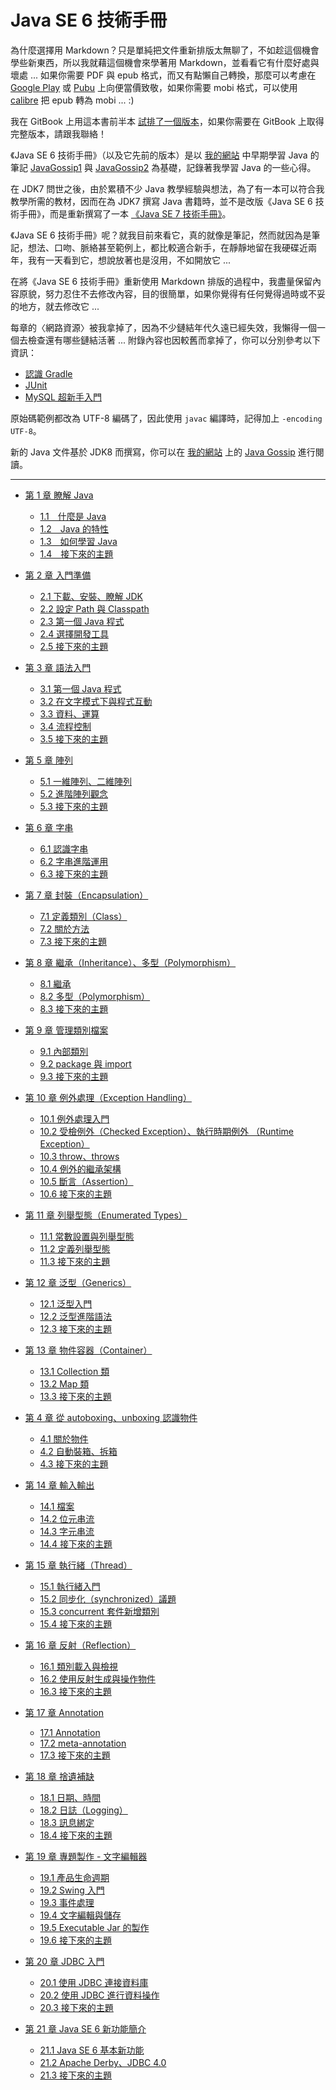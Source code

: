 Java SE 6 技術手冊
==================

為什麼選擇用 Markdown？只是單純把文件重新排版太無聊了，不如趁這個機會學些新東西，所以我就藉這個機會來學著用 Markdown，並看看它有什麼好處與壞處 ... 如果你需要 PDF 與 epub 格式，而又有點懶自己轉換，那麼可以考慮在 [Google Play](https://play.google.com/store/books/details?id=IYqPAgAAQBAJ) 或 [Pubu](http://www.pubu.com.tw/ebook/Java-SE-6-%E6%8A%80%E8%A1%93%E6%89%8B%E5%86%8A-28587)  上向便當價致敬，如果你需要 mobi 格式，可以使用 [calibre](http://calibre-ebook.com/)  把 epub 轉為 mobi ... :)

我在 GitBook 上用這本書前半本 [試排了一個版本](http://caterpillar.gitbooks.io/javase6tutorial/)，如果你需要在 GitBook 上取得完整版本，請跟我聯絡！

《Java SE 6 技術手冊》（以及它先前的版本）是以 [我的網站](https://openhome.cc) 中早期學習 Java 的筆記 [JavaGossip1](https://openhome.cc/Gossip/JavaGossip-V1/) 與 [JavaGossip2](https://openhome.cc/Gossip/JavaGossip-V2/) 為基礎，記錄著我學習 Java 的一些心得。

在 JDK7 問世之後，由於累積不少 Java 教學經驗與想法，為了有一本可以符合我教學所需的教材，因而在為 JDK7 撰寫 Java 書籍時，並不是改版《Java SE 6 技術手冊》，而是重新撰寫了一本 [《Java SE 7 技術手冊》](http://books.gotop.com.tw/bookdetails.aspx?bn=ACL034000)。

《Java SE 6 技術手冊》呢？就我目前來看它，真的就像是筆記，然而就因為是筆記，想法、口吻、脈絡甚至範例上，都比較適合新手，在靜靜地留在我硬碟近兩年，我有一天看到它，想說放著也是沒用，不如開放它 ... 

在將《Java SE 6 技術手冊》重新使用 Markdown 排版的過程中，我盡量保留內容原貌，努力忍住不去修改內容，目的很簡單，如果你覺得有任何覺得過時或不妥的地方，就去修改它 ...

每章的〈網路資源〉被我拿掉了，因為不少鏈結年代久遠已經失效，我懶得一個一個去檢查還有哪些鏈結活著 ... 附錄內容也因較舊而拿掉了，你可以分別參考以下資訊：

- [認識 Gradle](http://www.codedata.com.tw/java/understanding-gradle-1-ant/)
- [JUnit](https://openhome.cc/Gossip/JUnit/)
- [MySQL 超新手入門](http://www.codedata.com.tw/database/mysql-tutorial-getting-started/)

原始碼範例都改為 UTF-8 編碼了，因此使用 `javac` 編譯時，記得加上 `-encoding UTF-8`。

新的 Java 文件基於 JDK8 而撰寫，你可以在 [我的網站](https://openhome.cc) 上的 [Java Gossip](https://openhome.cc/Gossip/Java/) 進行閱讀。

----------

- [第 1 章 瞭解 Java](docs/CH01.md#%E7%AC%AC-1-%E7%AB%A0-%E7%9E%AD%E8%A7%A3-java)
  - [1.1　什麼是 Java](docs/CH01.md#11%E4%BB%80%E9%BA%BC%E6%98%AF-java)
  - [1.2　Java 的特性](docs/CH01.md#12java-%E7%9A%84%E7%89%B9%E6%80%A7)
  - [1.3　如何學習 Java](docs/CH01.md#13%E5%A6%82%E4%BD%95%E5%AD%B8%E7%BF%92-java)
  - [1.4　接下來的主題](docs/CH01.md#14%E6%8E%A5%E4%B8%8B%E4%BE%86%E7%9A%84%E4%B8%BB%E9%A1%8C)

- [第 2 章 入門準備](docs/CH02.md#%E7%AC%AC-2-%E7%AB%A0-%E5%85%A5%E9%96%80%E6%BA%96%E5%82%99)
  - [2.1 下載、安裝、瞭解 JDK](docs/CH02.md#21-%E4%B8%8B%E8%BC%89%E5%AE%89%E8%A3%9D%E7%9E%AD%E8%A7%A3-jdk)
  - [2.2 設定 Path 與 Classpath](docs/CH02.md#22-%E8%A8%AD%E5%AE%9A-path-%E8%88%87-classpath)
  - [2.3 第一個 Java 程式](docs/CH02.md#23-%E7%AC%AC%E4%B8%80%E5%80%8B-java-%E7%A8%8B%E5%BC%8F)
  - [2.4 選擇開發工具](docs/CH02.md#24-%E9%81%B8%E6%93%87%E9%96%8B%E7%99%BC%E5%B7%A5%E5%85%B7)
  - [2.5 接下來的主題](docs/CH02.md#25-%E6%8E%A5%E4%B8%8B%E4%BE%86%E7%9A%84%E4%B8%BB%E9%A1%8C)
 
- [第 3 章 語法入門](docs/CH03.md#%E7%AC%AC-3-%E7%AB%A0-%E8%AA%9E%E6%B3%95%E5%85%A5%E9%96%80)
  - [3.1 第一個 Java 程式](docs/CH03.md#31-%E7%AC%AC%E4%B8%80%E5%80%8B-java-%E7%A8%8B%E5%BC%8F)
  - [3.2 在文字模式下與程式互動](docs/CH03.md#32-%E5%9C%A8%E6%96%87%E5%AD%97%E6%A8%A1%E5%BC%8F%E4%B8%8B%E8%88%87%E7%A8%8B%E5%BC%8F%E4%BA%92%E5%8B%95)
  - [3.3 資料、運算](docs/CH03.md#33-%E8%B3%87%E6%96%99%E9%81%8B%E7%AE%97)
  - [3.4 流程控制](docs/CH03.md#34-%E6%B5%81%E7%A8%8B%E6%8E%A7%E5%88%B6)
  - [3.5 接下來的主題](docs/CH03.md#35-%E6%8E%A5%E4%B8%8B%E4%BE%86%E7%9A%84%E4%B8%BB%E9%A1%8C)
 
- [第 5 章 陣列](docs/CH05.md#%E7%AC%AC-5-%E7%AB%A0-%E9%99%A3%E5%88%97)
  - [5.1 一維陣列、二維陣列](docs/CH05.md#51-%E4%B8%80%E7%B6%AD%E9%99%A3%E5%88%97%E4%BA%8C%E7%B6%AD%E9%99%A3%E5%88%97)
  - [5.2 進階陣列觀念](docs/CH05.md#52-%E9%80%B2%E9%9A%8E%E9%99%A3%E5%88%97%E8%A7%80%E5%BF%B5)
  - [5.3 接下來的主題](docs/CH05.md#53-%E6%8E%A5%E4%B8%8B%E4%BE%86%E7%9A%84%E4%B8%BB%E9%A1%8C)
 
- [第 6 章 字串](docs/CH06.md#%E7%AC%AC-6-%E7%AB%A0-%E5%AD%97%E4%B8%B2)
  - [6.1 認識字串](docs/CH06.md#61-%E8%AA%8D%E8%AD%98%E5%AD%97%E4%B8%B2)
  - [6.2 字串進階運用](docs/CH06.md#62-%E5%AD%97%E4%B8%B2%E9%80%B2%E9%9A%8E%E9%81%8B%E7%94%A8)
  - [6.3 接下來的主題](docs/CH06.md#63-%E6%8E%A5%E4%B8%8B%E4%BE%86%E7%9A%84%E4%B8%BB%E9%A1%8C)
 
- [第 7 章 封裝（Encapsulation）](docs/CH07.md#%E7%AC%AC-7-%E7%AB%A0-%E5%B0%81%E8%A3%9Dencapsulation)
  - [7.1 定義類別（Class）](docs/CH07.md#71-%E5%AE%9A%E7%BE%A9%E9%A1%9E%E5%88%A5class)
  - [7.2 關於方法](docs/CH07.md#72-%E9%97%9C%E6%96%BC%E6%96%B9%E6%B3%95)
  - [7.3 接下來的主題](docs/CH07.md#73-%E6%8E%A5%E4%B8%8B%E4%BE%86%E7%9A%84%E4%B8%BB%E9%A1%8C)
 
- [第 8 章 繼承（Inheritance）、多型（Polymorphism）](docs/CH08.md#%E7%AC%AC-8-%E7%AB%A0-%E7%B9%BC%E6%89%BFinheritance%E5%A4%9A%E5%9E%8Bpolymorphism)
  - [8.1 繼承](docs/CH08.md#81-%E7%B9%BC%E6%89%BF)
  - [8.2 多型（Polymorphism）](docs/CH08.md#82-%E5%A4%9A%E5%9E%8Bpolymorphism)
  - [8.3 接下來的主題](docs/CH08.md#83-%E6%8E%A5%E4%B8%8B%E4%BE%86%E7%9A%84%E4%B8%BB%E9%A1%8C)
 
- [第 9 章 管理類別檔案](docs/CH09.md#%E7%AC%AC-9-%E7%AB%A0-%E7%AE%A1%E7%90%86%E9%A1%9E%E5%88%A5%E6%AA%94%E6%A1%88)
  - [9.1 內部類別](docs/CH09.md#91-%E5%85%A7%E9%83%A8%E9%A1%9E%E5%88%A5)
  - [9.2 package 與 import](docs/CH09.md#92-package-%E8%88%87-import)
  - [9.3 接下來的主題](docs/CH09.md#93-%E6%8E%A5%E4%B8%8B%E4%BE%86%E7%9A%84%E4%B8%BB%E9%A1%8C)
 
- [第 10 章 例外處理（Exception Handling）](docs/CH10.md#%E7%AC%AC-10-%E7%AB%A0-%E4%BE%8B%E5%A4%96%E8%99%95%E7%90%86exception-handling)
  - [10.1 例外處理入門](docs/CH10.md#101-%E4%BE%8B%E5%A4%96%E8%99%95%E7%90%86%E5%85%A5%E9%96%80)
  - [10.2 受檢例外（Checked Exception）、執行時期例外
（Runtime Exception）](docs/CH10.md#102-%E5%8F%97%E6%AA%A2%E4%BE%8B%E5%A4%96checked-exception%E5%9F%B7%E8%A1%8C%E6%99%82%E6%9C%9F%E4%BE%8B%E5%A4%96runtime-exception)
  - [10.3 throw、throws](docs/CH10.md#103-throwthrows)
  - [10.4 例外的繼承架構](docs/CH10.md#104-%E4%BE%8B%E5%A4%96%E7%9A%84%E7%B9%BC%E6%89%BF%E6%9E%B6%E6%A7%8B)
  - [10.5 斷言（Assertion）](docs/CH10.md#105-%E6%96%B7%E8%A8%80assertion)
  - [10.6 接下來的主題](docs/CH10.md#106-%E6%8E%A5%E4%B8%8B%E4%BE%86%E7%9A%84%E4%B8%BB%E9%A1%8C)
 
- [第 11 章 列舉型態（Enumerated Types）](docs/CH11.md#%E7%AC%AC-11-%E7%AB%A0-%E5%88%97%E8%88%89%E5%9E%8B%E6%85%8Benumerated-types)
  - [11.1 常數設置與列舉型態](docs/CH11.md#111-%E5%B8%B8%E6%95%B8%E8%A8%AD%E7%BD%AE%E8%88%87%E5%88%97%E8%88%89%E5%9E%8B%E6%85%8B)
  - [11.2 定義列舉型態](docs/CH11.md#112-%E5%AE%9A%E7%BE%A9%E5%88%97%E8%88%89%E5%9E%8B%E6%85%8B)
  - [11.3 接下來的主題](docs/CH11.md#113-%E6%8E%A5%E4%B8%8B%E4%BE%86%E7%9A%84%E4%B8%BB%E9%A1%8C)
 
- [第 12 章 泛型（Generics）](docs/CH12.md#%E7%AC%AC-12-%E7%AB%A0-%E6%B3%9B%E5%9E%8B)
  - [12.1 泛型入門](docs/CH12.md#121-%E6%B3%9B%E5%9E%8B%E5%85%A5%E9%96%80)
  - [12.2 泛型進階語法](docs/CH12.md#122-%E6%B3%9B%E5%9E%8B%E9%80%B2%E9%9A%8E%E8%AA%9E%E6%B3%95)
  - [12.3 接下來的主題](docs/CH12.md#123-%E6%8E%A5%E4%B8%8B%E4%BE%86%E7%9A%84%E4%B8%BB%E9%A1%8C)
 
- [第 13 章 物件容器（Container）](docs/CH13.md#%E7%AC%AC-13-%E7%AB%A0-%E7%89%A9%E4%BB%B6%E5%AE%B9%E5%99%A8container)
  - [13.1 Collection 類](docs/CH13.md#131-collection-%E9%A1%9E)
  - [13.2 Map 類](docs/CH13.md#132-map-%E9%A1%9E)
  - [13.3 接下來的主題](docs/CH13.md#133-%E6%8E%A5%E4%B8%8B%E4%BE%86%E7%9A%84%E4%B8%BB%E9%A1%8C)
  
- [第 4 章 從 autoboxing、unboxing 認識物件](docs/CH04.md#%E7%AC%AC-4-%E7%AB%A0-%E5%BE%9E-autoboxingunboxing-%E8%AA%8D%E8%AD%98%E7%89%A9%E4%BB%B6)
  - [4.1 關於物件](docs/CH04.md#41-%E9%97%9C%E6%96%BC%E7%89%A9%E4%BB%B6)
  - [4.2 自動裝箱、拆箱](docs/CH04.md#42-%E8%87%AA%E5%8B%95%E8%A3%9D%E7%AE%B1%E6%8B%86%E7%AE%B1)
  - [4.3 接下來的主題](docs/CH04.md#43-%E6%8E%A5%E4%B8%8B%E4%BE%86%E7%9A%84%E4%B8%BB%E9%A1%8C)
 
- [第 14 章 輸入輸出](docs/CH14.md#%E7%AC%AC-14-%E7%AB%A0-%E8%BC%B8%E5%85%A5%E8%BC%B8%E5%87%BA)
  - [14.1 檔案](docs/CH14.md#141-%E6%AA%94%E6%A1%88)
  - [14.2 位元串流](docs/CH14.md#142-%E4%BD%8D%E5%85%83%E4%B8%B2%E6%B5%81)
  - [14.3 字元串流](docs/CH14.md#143-%E5%AD%97%E5%85%83%E4%B8%B2%E6%B5%81)
  - [14.4 接下來的主題](docs/CH14.md#144-%E6%8E%A5%E4%B8%8B%E4%BE%86%E7%9A%84%E4%B8%BB%E9%A1%8C)
 
- [第 15 章 執行緒（Thread）](docs/CH15.md#%E7%AC%AC-15-%E7%AB%A0-%E5%9F%B7%E8%A1%8C%E7%B7%92thread)
  - [15.1 執行緒入門](docs/CH15.md#151-%E5%9F%B7%E8%A1%8C%E7%B7%92%E5%85%A5%E9%96%80)
  - [15.2 同步化（synchronized）議題](docs/CH15.md#152-%E5%90%8C%E6%AD%A5%E5%8C%96synchronized%E8%AD%B0%E9%A1%8C)
  - [15.3 concurrent 套件新增類別](docs/CH15.md#153-concurrent-%E5%A5%97%E4%BB%B6%E6%96%B0%E5%A2%9E%E9%A1%9E%E5%88%A5)
  - [15.4 接下來的主題](docs/CH15.md#154-%E6%8E%A5%E4%B8%8B%E4%BE%86%E7%9A%84%E4%B8%BB%E9%A1%8C)
 
- [第 16 章 反射（Reflection）](docs/CH16.md#%E7%AC%AC-16-%E7%AB%A0-%E5%8F%8D%E5%B0%84reflection)
  - [16.1 類別載入與檢視](docs/CH16.md#161-%E9%A1%9E%E5%88%A5%E8%BC%89%E5%85%A5%E8%88%87%E6%AA%A2%E8%A6%96)
  - [16.2 使用反射生成與操作物件](docs/CH16.md#162-%E4%BD%BF%E7%94%A8%E5%8F%8D%E5%B0%84%E7%94%9F%E6%88%90%E8%88%87%E6%93%8D%E4%BD%9C%E7%89%A9%E4%BB%B6)
  - [16.3 接下來的主題](docs/CH16.md#163-%E6%8E%A5%E4%B8%8B%E4%BE%86%E7%9A%84%E4%B8%BB%E9%A1%8C)
 
- [第 17 章 Annotation](docs/CH17.md#%E7%AC%AC-17-%E7%AB%A0-annotation)
  - [17.1 Annotation](docs/CH17.md#171-annotation)
  - [17.2 meta-annotation](docs/CH17.md#172-meta-annotation)
  - [17.3 接下來的主題](docs/CH17.md#173-%E6%8E%A5%E4%B8%8B%E4%BE%86%E7%9A%84%E4%B8%BB%E9%A1%8C)
 
- [第 18 章 捨遺補缺](docs/CH18.md#%E7%AC%AC-18-%E7%AB%A0-%E6%8D%A8%E9%81%BA%E8%A3%9C%E7%BC%BA)
  - [18.1 日期、時間](docs/CH18.md#181-%E6%97%A5%E6%9C%9F%E6%99%82%E9%96%93)
  - [18.2 日誌（Logging）](docs/CH18.md#182-%E6%97%A5%E8%AA%8Clogging)
  - [18.3 訊息綁定](docs/CH18.md#183-%E8%A8%8A%E6%81%AF%E7%B6%81%E5%AE%9A)
  - [18.4 接下來的主題](docs/CH18.md#184-%E6%8E%A5%E4%B8%8B%E4%BE%86%E7%9A%84%E4%B8%BB%E9%A1%8C)

- [第 19 章 專題製作  - 文字編輯器](docs/CH19.md#%E7%AC%AC-19-%E7%AB%A0-%E5%B0%88%E9%A1%8C%E8%A3%BD%E4%BD%9C---%E6%96%87%E5%AD%97%E7%B7%A8%E8%BC%AF%E5%99%A8)
  - [19.1 產品生命週期](docs/CH19.md#191-%E7%94%A2%E5%93%81%E7%94%9F%E5%91%BD%E9%80%B1%E6%9C%9F)
  - [19.2 Swing 入門](docs/CH19.md#192-swing-%E5%85%A5%E9%96%80)
  - [19.3 事件處理](docs/CH19.md#193-%E4%BA%8B%E4%BB%B6%E8%99%95%E7%90%86)
  - [19.4 文字編輯與儲存](docs/CH19.md#194-%E6%96%87%E5%AD%97%E7%B7%A8%E8%BC%AF%E8%88%87%E5%84%B2%E5%AD%98)
  - [19.5 Executable Jar 的製作](docs/CH19.md#195-executable-jar-%E7%9A%84%E8%A3%BD%E4%BD%9C)
  - [19.6 接下來的主題](docs/CH19.md#196-%E6%8E%A5%E4%B8%8B%E4%BE%86%E7%9A%84%E4%B8%BB%E9%A1%8C)
 
- [第 20 章 JDBC 入門](docs/CH20.md#%E7%AC%AC-20-%E7%AB%A0-jdbc-%E5%85%A5%E9%96%80)
  - [20.1 使用 JDBC 連接資料庫](docs/CH20.md#201-%E4%BD%BF%E7%94%A8-jdbc-%E9%80%A3%E6%8E%A5%E8%B3%87%E6%96%99%E5%BA%AB)
  - [20.2 使用 JDBC 進行資料操作](docs/CH20.md#202-%E4%BD%BF%E7%94%A8-jdbc-%E9%80%B2%E8%A1%8C%E8%B3%87%E6%96%99%E6%93%8D%E4%BD%9C)
  - [20.3 接下來的主題](docs/CH20.md#203-%E6%8E%A5%E4%B8%8B%E4%BE%86%E7%9A%84%E4%B8%BB%E9%A1%8C)
 
- [第 21 章 Java SE 6 新功能簡介](docs/CH21.md#java-se-6-%E6%96%B0%E5%8A%9F%E8%83%BD%E7%B0%A1%E4%BB%8B)
  - [21.1 Java SE 6 基本新功能](docs/CH21.md#211-java-se-6-%E5%9F%BA%E6%9C%AC%E6%96%B0%E5%8A%9F%E8%83%BD)
  - [21.2 Apache Derby、JDBC 4.0](docs/CH21.md#2121-%E4%BD%BF%E7%94%A8-apache-derby)
  - [21.3 接下來的主題](docs/CH21.md#213-%E6%8E%A5%E4%B8%8B%E4%BE%86%E7%9A%84%E4%B8%BB%E9%A1%8C)
 
